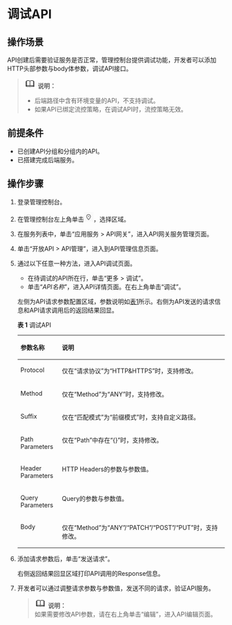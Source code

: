 # 调试API<a name="apig-zh-ug-180307025"></a>

## 操作场景<a name="section25971517509"></a>

API创建后需要验证服务是否正常，管理控制台提供调试功能，开发者可以添加HTTP头部参数与body体参数，调试API接口。

>![](public_sys-resources/icon-note.gif) **说明：**   
>-   后端路径中含有环境变量的API，不支持调试。  
>-   如果API已绑定流控策略，在调试API时，流控策略无效。  

## 前提条件<a name="section1678010231609"></a>

-   已创建API分组和分组内的API。
-   已搭建完成后端服务。

## 操作步骤<a name="section1929412566340"></a>

1.  登录管理控制台。
2.  在管理控制台左上角单击![](figures/icon-region.png)，选择区域。
3.  在服务列表中，单击“应用服务 \> API网关”，进入API网关服务管理页面。
4.  单击“开放API \> API管理”，进入到API管理信息页面。
5.  通过以下任意一种方法，进入API调试页面。

    -   在待调试的API所在行，单击“更多 \> 调试”。
    -   单击“_API名称_”，进入API详情页面。在右上角单击“调试”。

    左侧为API请求参数配置区域，参数说明如[表1](#table1699044810457)所示。右侧为API发送的请求信息和API请求调用后的返回结果回显。

    **表 1**  调试API

    <a name="table1699044810457"></a>
    <table><thead align="left"><tr id="row1699084815458"><th class="cellrowborder" valign="top" width="20%" id="mcps1.2.3.1.1"><p id="p15990164813454"><a name="p15990164813454"></a><a name="p15990164813454"></a>参数名称</p>
    </th>
    <th class="cellrowborder" valign="top" width="80%" id="mcps1.2.3.1.2"><p id="p99907481453"><a name="p99907481453"></a><a name="p99907481453"></a>说明</p>
    </th>
    </tr>
    </thead>
    <tbody><tr id="row2431345016"><td class="cellrowborder" valign="top" width="20%" headers="mcps1.2.3.1.1 "><p id="p8441941705"><a name="p8441941705"></a><a name="p8441941705"></a><span>Protocol</span></p>
    </td>
    <td class="cellrowborder" valign="top" width="80%" headers="mcps1.2.3.1.2 "><p id="p444164702"><a name="p444164702"></a><a name="p444164702"></a>仅在“请求协议”为“HTTP&amp;HTTPS”时，支持修改。</p>
    </td>
    </tr>
    <tr id="row699013480453"><td class="cellrowborder" valign="top" width="20%" headers="mcps1.2.3.1.1 "><p id="p599054811454"><a name="p599054811454"></a><a name="p599054811454"></a><span>Method</span></p>
    </td>
    <td class="cellrowborder" valign="top" width="80%" headers="mcps1.2.3.1.2 "><p id="p1990104816453"><a name="p1990104816453"></a><a name="p1990104816453"></a>仅在“Method”为“ANY”时，支持修改。</p>
    </td>
    </tr>
    <tr id="row1299115489454"><td class="cellrowborder" valign="top" width="20%" headers="mcps1.2.3.1.1 "><p id="p699184812454"><a name="p699184812454"></a><a name="p699184812454"></a><span>Suffix</span></p>
    </td>
    <td class="cellrowborder" valign="top" width="80%" headers="mcps1.2.3.1.2 "><p id="p49911348204512"><a name="p49911348204512"></a><a name="p49911348204512"></a>仅在“匹配模式”为“前缀模式”时，支持自定义路径。</p>
    </td>
    </tr>
    <tr id="row159914483458"><td class="cellrowborder" valign="top" width="20%" headers="mcps1.2.3.1.1 "><p id="p59911248174520"><a name="p59911248174520"></a><a name="p59911248174520"></a>Path Parameters</p>
    </td>
    <td class="cellrowborder" valign="top" width="80%" headers="mcps1.2.3.1.2 "><p id="p139911748164513"><a name="p139911748164513"></a><a name="p139911748164513"></a>仅在“Path”中存在“{}”时，支持修改。</p>
    </td>
    </tr>
    <tr id="row10991184818452"><td class="cellrowborder" valign="top" width="20%" headers="mcps1.2.3.1.1 "><p id="p1899144854513"><a name="p1899144854513"></a><a name="p1899144854513"></a>Header Parameters</p>
    </td>
    <td class="cellrowborder" valign="top" width="80%" headers="mcps1.2.3.1.2 "><p id="p1991134811453"><a name="p1991134811453"></a><a name="p1991134811453"></a>HTTP Headers的参数与参数值。</p>
    </td>
    </tr>
    <tr id="row14991164811452"><td class="cellrowborder" valign="top" width="20%" headers="mcps1.2.3.1.1 "><p id="p2991248184511"><a name="p2991248184511"></a><a name="p2991248184511"></a>Query Parameters</p>
    </td>
    <td class="cellrowborder" valign="top" width="80%" headers="mcps1.2.3.1.2 "><p id="p8991748114514"><a name="p8991748114514"></a><a name="p8991748114514"></a>Query的参数与参数值。</p>
    </td>
    </tr>
    <tr id="row12855103617473"><td class="cellrowborder" valign="top" width="20%" headers="mcps1.2.3.1.1 "><p id="p1685653611470"><a name="p1685653611470"></a><a name="p1685653611470"></a>Body</p>
    </td>
    <td class="cellrowborder" valign="top" width="80%" headers="mcps1.2.3.1.2 "><p id="p3856163615475"><a name="p3856163615475"></a><a name="p3856163615475"></a>仅在“Method”为“ANY”/“PATCH”/“POST”/“PUT”时，支持修改。</p>
    </td>
    </tr>
    </tbody>
    </table>

6.  添加请求参数后，单击“发送请求”。

    右侧返回结果回显区域打印API调用的Response信息。

7.  开发者可以通过调整请求参数与参数值，发送不同的请求，验证API服务。

    >![](public_sys-resources/icon-note.gif) **说明：**   
    >如果需要修改API参数，请在右上角单击“编辑”，进入API编辑页面。  


